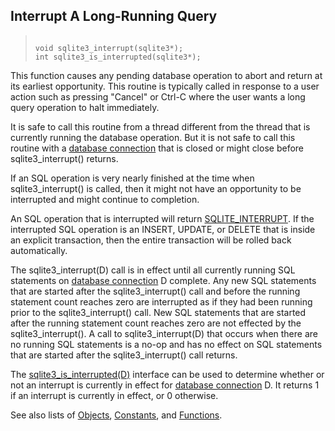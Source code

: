 ## Interrupt A Long\-Running Query




> ```
> 
> void sqlite3_interrupt(sqlite3*);
> int sqlite3_is_interrupted(sqlite3*);
> 
> ```



This function causes any pending database operation to abort and
return at its earliest opportunity. This routine is typically
called in response to a user action such as pressing "Cancel"
or Ctrl\-C where the user wants a long query operation to halt
immediately.


It is safe to call this routine from a thread different from the
thread that is currently running the database operation. But it
is not safe to call this routine with a [database connection](../c3ref/sqlite3.html) that
is closed or might close before sqlite3\_interrupt() returns.


If an SQL operation is very nearly finished at the time when
sqlite3\_interrupt() is called, then it might not have an opportunity
to be interrupted and might continue to completion.


An SQL operation that is interrupted will return [SQLITE\_INTERRUPT](../rescode.html#interrupt).
If the interrupted SQL operation is an INSERT, UPDATE, or DELETE
that is inside an explicit transaction, then the entire transaction
will be rolled back automatically.


The sqlite3\_interrupt(D) call is in effect until all currently running
SQL statements on [database connection](../c3ref/sqlite3.html) D complete. Any new SQL statements
that are started after the sqlite3\_interrupt() call and before the
running statement count reaches zero are interrupted as if they had been
running prior to the sqlite3\_interrupt() call. New SQL statements
that are started after the running statement count reaches zero are
not effected by the sqlite3\_interrupt().
A call to sqlite3\_interrupt(D) that occurs when there are no running
SQL statements is a no\-op and has no effect on SQL statements
that are started after the sqlite3\_interrupt() call returns.


The [sqlite3\_is\_interrupted(D)](../c3ref/interrupt.html) interface can be used to determine whether
or not an interrupt is currently in effect for [database connection](../c3ref/sqlite3.html) D.
It returns 1 if an interrupt is currently in effect, or 0 otherwise.


See also lists of
 [Objects](../c3ref/objlist.html),
 [Constants](../c3ref/constlist.html), and
 [Functions](../c3ref/funclist.html).


